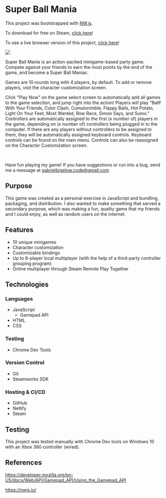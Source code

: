 # Super Ball Mania

This project was bootstrapped with [NW.js](https://nwjs.readthedocs.io/en/latest/).

To download for free on Steam, [click here](https://store.steampowered.com/app/2101990/Super_Ball_Mania/#:~:text=Super%20Ball%20Mania%20on%20Steam&text=Super%20Ball%20Mania%20is%20an,become%20a%20Super%20Ball%20Maniac.)!

To see a live browser version of this project, [click here](https://super-ball-mania.netlify.app/)!

<img src="https://cdn.akamai.steamstatic.com/steam/apps/2101990/ss_36b73b234d4c152ab9d55984946ac988bb773c27.600x338.jpg?t=1661319456" />

Super Ball Mania is an action-packed minigame-based party game. Compete against your friends to earn the most points by the end of the game, and become a Super Ball Maniac.

Games are 10 rounds long with 4 players, by default. To add or remove players, visit the character customization screen.

Click "Play Now" on the game select screen to automatically add all games to the game selection, and jump right into the action! Players will play "Ballf With Your Friends, Color Clash, Cumulonimble, Flappy Balls, Hot Potato, Light On Your Feet, Most Wanted, Row Race, Simon Says, and Sumo." Controllers are automatically assigned to the first (x number of) players in the game, depending on (x number of) controllers being plugged in to the computer. If there are any players without controllers to be assigned to them, they will be automatically assigned keyboard controls. Keyboard controls can be found on the main menu. Controls can also be reassigned on the Character Customization screen.

<br>

Have fun playing my game! If you have suggestions or run into a bug, send me a message at gabrielbigelow.code@gmail.com

## Purpose 

This game was created as a personal exercise in JavaScript and bundling, packaging, and distribution. I also wanted to make something that served a secondary purpose, which was making a fun, quality game that my friends and I could enjoy, as well as random users on the internet.

## Features

* 10 unique minigames
* Character customization
* Customizable bindings
* Up to 8-player local multiplayer (with the help of a third-party controller grouping program)
* Online multiplayer through Steam Remote Play Together

## Technologies

### Languages
<ul> 
    <li>JavaScript
        <ul>
            <li>Gamepad API</li>
        </ul>
    </li>
    <li>HTML</li>
    <li>CSS</li>
</ul>

### Testing
* Chrome Dev Tools

### Version Control
* Git
* Steamworks SDK

### Hosting & CI/CD
* GitHub
* Netlify
* Steam


## Testing

This project was tested manually with Chrome Dev tools on Windows 10 with an Xbox 360 controller (wired).

## References

https://developer.mozilla.org/en-US/docs/Web/API/Gamepad_API/Using_the_Gamepad_API

https://nwjs.io/
